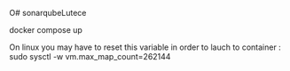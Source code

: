 O# sonarqubeLutece

 docker compose up

On linux you may have to reset this variable in order to lauch to container :
sudo sysctl -w vm.max_map_count=262144
